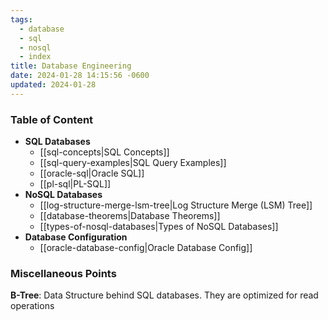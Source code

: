 ```yaml
---
tags:
  - database
  - sql
  - nosql
  - index
title: Database Engineering
date: 2024-01-28 14:15:56 -0600
updated: 2024-01-28
---
```


### Table of Content

* **SQL Databases**
	* [[sql-concepts|SQL Concepts]]
	* [[sql-query-examples|SQL Query Examples]]
	* [[oracle-sql|Oracle SQL]]
	* [[pl-sql|PL-SQL]]
* **NoSQL Databases**
	* [[log-structure-merge-lsm-tree|Log Structure Merge (LSM) Tree]]
	* [[database-theorems|Database Theorems]]
	* [[types-of-nosql-databases|Types of NoSQL Databases]]
* **Database Configuration**
	* [[oracle-database-config|Oracle Database Config]]

### Miscellaneous Points

**B-Tree**: Data Structure behind SQL databases. They are optimized for read operations
